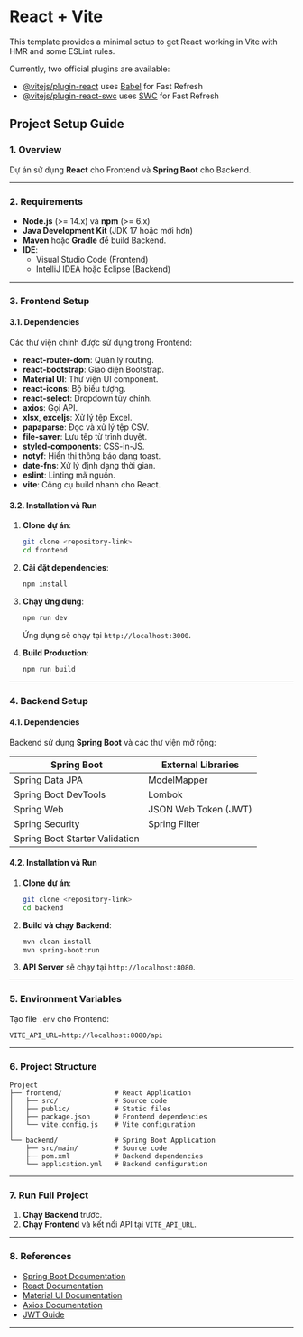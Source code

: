 # React + Vite

This template provides a minimal setup to get React working in Vite with HMR and some ESLint rules.

Currently, two official plugins are available:

- [@vitejs/plugin-react](https://github.com/vitejs/vite-plugin-react/blob/main/packages/plugin-react/README.md) uses [Babel](https://babeljs.io/) for Fast Refresh
- [@vitejs/plugin-react-swc](https://github.com/vitejs/vite-plugin-react-swc) uses [SWC](https://swc.rs/) for Fast Refresh

## **Project Setup Guide**

### **1. Overview**
Dự án sử dụng **React** cho Frontend và **Spring Boot** cho Backend.

---

### **2. Requirements**

- **Node.js** (>= 14.x) và **npm** (>= 6.x)
- **Java Development Kit** (JDK 17 hoặc mới hơn)
- **Maven** hoặc **Gradle** để build Backend.
- **IDE**:
   - Visual Studio Code (Frontend)
   - IntelliJ IDEA hoặc Eclipse (Backend)

---

### **3. Frontend Setup**

#### **3.1. Dependencies**

Các thư viện chính được sử dụng trong Frontend:
- **react-router-dom**: Quản lý routing.
- **react-bootstrap**: Giao diện Bootstrap.
- **Material UI**: Thư viện UI component.
- **react-icons**: Bộ biểu tượng.
- **react-select**: Dropdown tùy chỉnh.
- **axios**: Gọi API.
- **xlsx**, **exceljs**: Xử lý tệp Excel.
- **papaparse**: Đọc và xử lý tệp CSV.
- **file-saver**: Lưu tệp từ trình duyệt.
- **styled-components**: CSS-in-JS.
- **notyf**: Hiển thị thông báo dạng toast.
- **date-fns**: Xử lý định dạng thời gian.
- **eslint**: Linting mã nguồn.
- **vite**: Công cụ build nhanh cho React.

#### **3.2. Installation và Run**

1. **Clone dự án**:
   ```bash
   git clone <repository-link>
   cd frontend
   ```

2. **Cài đặt dependencies**:
   ```bash
   npm install
   ```

3. **Chạy ứng dụng**:
   ```bash
   npm run dev
   ```
   Ứng dụng sẽ chạy tại `http://localhost:3000`.

4. **Build Production**:
   ```bash
   npm run build
   ```

---

### **4. Backend Setup**

#### **4.1. Dependencies**

Backend sử dụng **Spring Boot** và các thư viện mở rộng:

| **Spring Boot**               | **External Libraries**            |
|-------------------------------|----------------------------------|
| Spring Data JPA               | ModelMapper                      |
| Spring Boot DevTools          | Lombok                           |
| Spring Web                    | JSON Web Token (JWT)             |
| Spring Security               | Spring Filter                    |
| Spring Boot Starter Validation|                                  |

#### **4.2. Installation và Run**

1. **Clone dự án**:
   ```bash
   git clone <repository-link>
   cd backend
   ```

2. **Build và chạy Backend**:
   ```bash
   mvn clean install
   mvn spring-boot:run
   ```

3. **API Server** sẽ chạy tại `http://localhost:8080`.

---

### **5. Environment Variables**

Tạo file `.env` cho Frontend:

```env
VITE_API_URL=http://localhost:8080/api
```

---

### **6. Project Structure**

```plaintext
Project
├── frontend/             # React Application
│   ├── src/              # Source code
│   ├── public/           # Static files
│   ├── package.json      # Frontend dependencies
│   └── vite.config.js    # Vite configuration
│
└── backend/              # Spring Boot Application
    ├── src/main/         # Source code
    ├── pom.xml           # Backend dependencies
    └── application.yml   # Backend configuration
```

---

### **7. Run Full Project**

1. **Chạy Backend** trước.
2. **Chạy Frontend** và kết nối API tại `VITE_API_URL`.

---

### **8. References**

- [Spring Boot Documentation](https://spring.io/projects/spring-boot)
- [React Documentation](https://reactjs.org/)
- [Material UI Documentation](https://mui.com/)
- [Axios Documentation](https://axios-http.com/)
- [JWT Guide](https://jwt.io/)

---
